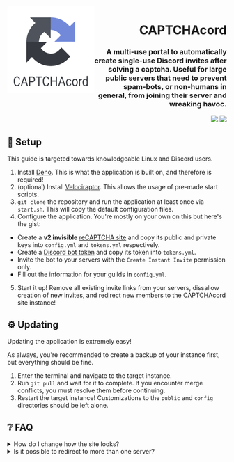 [Support]: https://encode42.dev/support
[Discord Badge]: https://img.shields.io/discord/646517284453613578?color=7289da&labelColor=7289da&label=​&logo=discord&logoColor=white&style=flat-square
[Codacy]: https://app.codacy.com/gh/Encode42/CAPTCHAcord
[Codacy Badge]: https://img.shields.io/codacy/grade/79f97c356b6a47fc9251096465e3b7f0?color=172B4D&labelColor=172B4D&label=​&logo=codacy&style=flat-square

<img src=".github/assets/badge.png" width="200px" align="left">

<div align="right">

# CAPTCHAcord
### A multi-use portal to automatically create single-use Discord invites after solving a captcha. Useful for large public servers that need to prevent spam-bots, or non-humans in general, from joining their server and wreaking havoc.
[![][Codacy Badge]][Codacy] [![][Discord Badge]][Support]
</div>

## 🔧 Setup
This guide is targeted towards knowledgeable Linux and Discord users.

1. Install [Deno](https://deno.land/). This is what the application is built on, and therefore is required!
2. (optional) Install [Velociraptor](https://velociraptor.run/). This allows the usage of pre-made start scripts.
3. `git clone` the repository and run the application at least once via `start.sh`. This will copy the default configuration files.
4. Configure the application. You're mostly on your own on this but here's the gist:
  - Create a **v2 invisible** [reCAPTCHA site](https://www.google.com/recaptcha/admin/create) and copy its public and private keys into `config.yml` and `tokens.yml` respectively.
  - Create a [Discord bot token](https://www.writebots.com/discord-bot-token/) and copy its token into `tokens.yml`.
  - Invite the bot to your servers with the `Create Instant Invite` permission only.
  - Fill out the information for your guilds in `config.yml`.
5. Start it up! Remove all existing invite links from your servers, dissallow creation of new invites, and redirect new members to the CAPTCHAcord site instance!

## ⚙️ Updating
Updating the application is extremely easy!

As always, you're recommended to create a backup of your instance first, but everything should be fine.

1. Enter the terminal and navigate to the target instance.
2. Run `git pull` and wait for it to complete. If you encounter merge conflicts, you must resolve them before continuing.
3. Restart the target instance! Customizations to the `public` and `config` directories should be left alone.

## ❔ FAQ
<details>
<summary>
How do I change how the site looks?
</summary>

Open the `public` directory and edit `style.css` or `index.html` to your liking! These files are static, they will never be overwritten.
</details>

<details>
<summary>
Is it possible to redirect to more than one server?
</summary>

Not with a single instance. As it stands currently, you must host a single instance for each server you connect to the bot.

This may change in the future, though.
</details>
